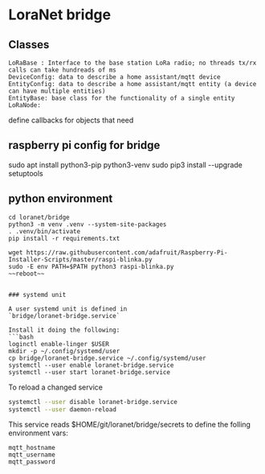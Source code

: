# LoraNet bridge

## Classes
    LoRaBase : Interface to the base station LoRa radio; no threads tx/rx calls can take hundreads of ms
    DeviceConfig: data to describe a home assistant/mqtt device
    EntityConfig: data to describe a home assistant/mqtt entity (a device can have multiple entities)
    EntityBase: base class for the functionality of a single entity
    LoRaNode:

define callbacks for objects that need

## raspberry pi config for bridge
sudo apt install python3-pip python3-venv
sudo pip3 install --upgrade setuptools

## python environment
```
cd loranet/bridge
python3 -m venv .venv --system-site-packages
. .venv/bin/activate
pip install -r requirements.txt

wget https://raw.githubusercontent.com/adafruit/Raspberry-Pi-Installer-Scripts/master/raspi-blinka.py
sudo -E env PATH=$PATH python3 raspi-blinka.py
~~reboot~~


### systemd unit

A user systemd unit is defined in
`bridge/loranet-bridge.service`

Install it doing the following:
```bash
loginctl enable-linger $USER
mkdir -p ~/.config/systemd/user
cp bridge/loranet-bridge.service ~/.config/systemd/user
systemctl --user enable loranet-bridge.service
systemctl --user start loranet-bridge.service
```

To reload a changed service
```bash
systemctl --user disable loranet-bridge.service
systemctl --user daemon-reload
```

This service reads $HOME/git/loranet/bridge/secrets to define the folling environment vars:
```
mqtt_hostname
mqtt_username
mqtt_password
```
